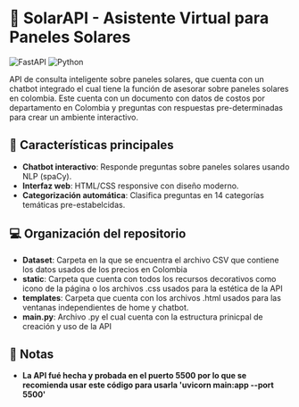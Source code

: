 # 🚀 SolarAPI - Asistente Virtual para Paneles Solares

![FastAPI](https://img.shields.io/badge/FastAPI-005571?style=for-the-badge&logo=fastapi)
![Python](https://img.shields.io/badge/Python-3.9%2B-blue?style=for-the-badge&logo=python)

API de consulta inteligente sobre paneles solares, que cuenta con un chatbot integrado el cual tiene la función de asesorar sobre paneles solares en colombia. Este cuenta con un documento con datos de costos por departamento en Colombia y preguntas con respuestas pre-determinadas para crear un ambiente interactivo.

## 📌 Características principales

- **Chatbot interactivo**: Responde preguntas sobre paneles solares usando NLP (spaCy).
- **Interfaz web**: HTML/CSS responsive con diseño moderno.
- **Categorización automática**: Clasifica preguntas en 14 categorías temáticas pre-estabelcidas.

## 💻 Organización del repositorio
- **Dataset**: Carpeta en la que se encuentra el archivo CSV que contiene los datos usados de los precios en Colombia
- **static**: Carpeta que cuenta con todos los recursos decorativos como icono de la página o los archivos .css usados para la estética de la API
- **templates**: Carpeta que cuenta con los archivos .html usados para las ventanas independientes de home y chatbot.
- **main.py**: Archivo .py el cual cuenta con la estructura prinicpal de creación y uso de la API

## 📎 Notas
- **La API fué hecha y probada en el puerto 5500 por lo que se recomienda usar este código para usarla 'uvicorn main:app --port 5500'**